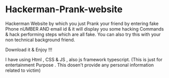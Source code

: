 # Hackerman-Prank-website
Hackerman Website by which you just Prank your friend by entering fake Phone nUMBER AND email id & it will display you some hacking Commands 
& hack performing steps which are all fake.
You can also try this with your non technical background friend.

Download it & Enjoy !!!

I have using Html , CSS  &amp; JS , also js framework typescript.
(This is just for entertainment Purpose . This dosen't provide any personal information related to victim)
